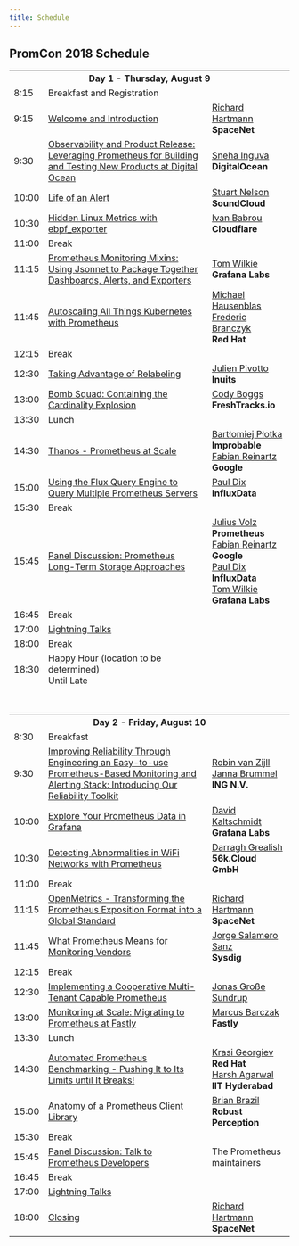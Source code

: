 ```yaml
---
title: Schedule
---
```


## PromCon 2018 Schedule

<table class="table schedule-table">
  <tr class="day">
    <th colspan="3">Day 1 - Thursday, August 9</th>
  </tr>
  <tr class="break">
    <td>8:15</td>
    <td>Breakfast and Registration</td>
    <td></td>
  </tr>
  <tr class="talk">
    <td>9:15</td>
    <td>
      <a href="/2018-munich/talks/welcome-and-introduction">
        Welcome and Introduction
      </a>
    </td>
    <td>
      <a href="/2018-munich/speakers/richard-hartmann">Richard Hartmann</a>
      <br>
      <b>SpaceNet</b>
    </td>
  </tr>
  <tr class="talk">
    <td>9:30</td>
    <td>
      <a href="/2018-munich/talks/observability-and-product-release">
        Observability and Product Release: Leveraging Prometheus for Building and Testing New Products at Digital Ocean
      </a>
    </td>
    <td>
      <a href="/2018-munich/speakers/sneha-inguva">Sneha Inguva</a>
      <br>
      <b>DigitalOcean</b>
    </td>
  </tr>
  <tr class="talk">
    <td>10:00</td>
    <td>
      <a href="/2018-munich/talks/life-of-an-alert">
        Life of an Alert
      </a>
    </td>
    <td>
      <a href="/2018-munich/speakers/stuart-nelson">Stuart Nelson</a>
      <br>
      <b>SoundCloud</b>
    </td>
  </tr>
  <tr class="talk">
    <td>10:30</td>
    <td>
      <a href="/2018-munich/talks/hidden-linux-metrics-with-ebpf-exporter">
        Hidden Linux Metrics with ebpf_exporter
      </a>
    </td>
    <td>
      <a href="/2018-munich/speakers/ivan-babrou">Ivan Babrou</a>
      <br>
      <b>Cloudflare</b>
    </td>
  </tr>
  <tr class="break">
    <td>11:00</td>
    <td>Break</td>
    <td></td>
  </tr>
  <tr class="talk">
    <td>11:15</td>
    <td>
      <a href="/2018-munich/talks/prometheus-monitoring-mixins">
        Prometheus Monitoring Mixins: Using Jsonnet to Package Together Dashboards, Alerts, and Exporters
      </a>
    </td>
    <td>
      <a href="/2018-munich/speakers/tom-wilkie">Tom Wilkie</a>
      <br>
      <b>Grafana Labs</b>
    </td>
  </tr>
  <tr class="talk">
    <td>11:45</td>
    <td>
      <a href="/2018-munich/talks/autoscaling-all-things-kubernetes-with-prometheus">
        Autoscaling All Things Kubernetes with Prometheus
      </a>
    </td>
    <td>
      <a href="/2018-munich/speakers/michael-hausenblas">Michael Hausenblas</a>
      <br>
      <a href="/2018-munich/speakers/frederic-branczyk">Frederic Branczyk</a>
      <br>
      <b>Red Hat</b>
    </td>
  </tr>
  <tr class="break">
    <td>12:15</td>
    <td>Break</td>
    <td></td>
  </tr>
  <tr class="talk">
    <td>12:30</td>
    <td>
      <a href="/2018-munich/talks/taking-advantage-of-relabeling">
        Taking Advantage of Relabeling
      </a>
    </td>
    <td>
      <a href="/2018-munich/speakers/julien-pivotto">Julien Pivotto</a>
      <br>
      <b>Inuits</b>
    </td>
  </tr>
  <tr class="talk">
    <td>13:00</td>
    <td>
      <a href="/2018-munich/talks/bomb-squad-containing-the-cardinality-explosion">
        Bomb Squad: Containing the Cardinality Explosion
      </a>
    </td>
    <td>
      <a href="/2018-munich/speakers/cody-boggs">Cody Boggs</a>
      <br>
      <b>FreshTracks.io</b>
    </td>
  </tr>
  <tr class="break">
    <td>13:30</td>
    <td>Lunch</td>
    <td></td>
  </tr>
  <tr class="talk">
    <td>14:30</td>
    <td>
      <a href="/2018-munich/talks/thanos-prometheus-at-scale">
        Thanos - Prometheus at Scale
      </a>
    </td>
    <td>
      <a href="/2018-munich/speakers/bartek-plotka">Bartłomiej Płotka</a>
      <br>
      <b>Improbable</b>
      <a href="/2018-munich/speakers/fabian-reinartz">Fabian Reinartz</a>
      <br>
      <b>Google</b>
    </td>
  </tr>
  <tr class="talk">
    <td>15:00</td>
    <td>
      <a href="/2018-munich/talks/using-the-flux-query-engine-to-query-multiple-prometheus-servers">
        Using the Flux Query Engine to Query Multiple Prometheus Servers
      </a>
    </td>
    <td>
      <a href="/2018-munich/speakers/paul-dix">Paul Dix</a>
      <br>
      <b>InfluxData</b>
    </td>
  </tr>
  <tr class="break">
    <td>15:30</td>
    <td>Break</td>
    <td></td>
  </tr>
  <tr class="talk">
    <td>15:45</td>
    <td>
      <a href="/2018-munich/talks/panel-discussion-prometheus-long-term-storage-approaches">
        Panel Discussion: Prometheus Long-Term Storage Approaches
      </a>
    </td>
    <td>
      <a href="/2018-munich/speakers/julius-volz">Julius Volz</a>
      <br>
      <b>Prometheus</b>
      <br>
      <a href="/2018-munich/speakers/fabian-reinartz">Fabian Reinartz</a>
      <br>
      <b>Google</b>
      <br>
      <a href="/2018-munich/speakers/paul-dix">Paul Dix</a>
      <br>
      <b>InfluxData</b>
      <br>
      <a href="/2018-munich/speakers/fabian-reinartz">Tom Wilkie</a>
      <br>
      <b>Grafana Labs</b>
    </td>
  </tr>
  <tr class="break">
    <td>16:45</td>
    <td>Break</td>
    <td></td>
  </tr>
  <tr class="talk">
    <td>17:00</td>
    <td>
      <a href="/2018-munich/talks/lightning-talks-day1">
        Lightning Talks
      </a>
    </td>
    <td></td>
  </tr>
  <tr class="break">
    <td>18:00</td>
    <td>Break</td>
    <td></td>
  </tr>
  <tr class="break">
    <td>18:30</td>
    <td>
      Happy Hour (location to be determined)
      <br>
      Until Late
    </td>
    <td></td>
  </tr>
  <tr>
    <td colspan="3">
      <br><br>
    </td>
  </tr>
  <tr class="day">
    <th colspan="3">Day 2 - Friday, August 10</th>
  </tr>
  <tr class="break">
    <td>8:30</td>
    <td>Breakfast</td>
    <td></td>
  </tr>
  <tr class="talk">
    <td>9:30</td>
    <td>
      <a href="/2018-munich/talks/introducing-our-reliability-toolkit">
        Improving Reliability Through Engineering an Easy-to-use Prometheus-Based Monitoring and Alerting Stack: Introducing Our Reliability Toolkit
      </a>
    </td>
    <td>
      <a href="/2018-munich/speakers/robin-van-zijll">Robin van Zijll</a>
      <br>
      <a href="/2018-munich/speakers/janna-brummel">Janna Brummel</a>
      <br>
      <b>ING N.V.</b>
    </td>
  </tr>
  <tr class="talk">
    <td>10:00</td>
    <td>
      <a href="/2018-munich/talks/explore-your-prometheus-data-in-grafana">
        Explore Your Prometheus Data in Grafana
      </a>
    </td>
    <td>
      <a href="/2018-munich/speakers/david-kaltschmidt">David Kaltschmidt</a>
      <br>
      <b>Grafana Labs</b>
    </td>
  </tr>
  <tr class="talk">
    <td>10:30</td>
    <td>
      <a href="/2018-munich/talks/detecting-abnormalities-in-wifi-networks-with-prometheus">
        Detecting Abnormalities in WiFi Networks with Prometheus
      </a>
    </td>
    <td>
      <a href="/2018-munich/speakers/darragh-grealish">Darragh Grealish</a>
      <br>
      <b>56k.Cloud GmbH</b>
    </td>
  </tr>
  <tr class="break">
    <td>11:00</td>
    <td>Break</td>
    <td></td>
  </tr>
  <tr class="talk">
    <td>11:15</td>
    <td>
      <a href="/2018-munich/talks/openmetrics-transforming-the-prometheus-exposition-format-into-a-global-standard">
        OpenMetrics - Transforming the Prometheus Exposition Format into a Global Standard
      </a>
    </td>
    <td>
      <a href="/2018-munich/speakers/richard-hartmann">Richard Hartmann</a>
      <br>
      <b>SpaceNet</b>
    </td>
  </tr>
  <tr class="talk">
    <td>11:45</td>
    <td>
      <a href="/2018-munich/talks/what-prometheus-means-for-monitoring-vendors">
        What Prometheus Means for Monitoring Vendors
      </a>
    </td>
    <td>
      <a href="/2018-munich/speakers/jorge-salamero-sanz">Jorge Salamero Sanz</a>
      <br>
      <b>Sysdig</b>
    </td>
  </tr>
  <tr class="break">
    <td>12:15</td>
    <td>Break</td>
    <td></td>
  </tr>
  <tr class="talk">
    <td>12:30</td>
    <td>
      <a href="/2018-munich/talks/implementing-a-cooperative-multi-tenant-capable-prometheus">
        Implementing a Cooperative Multi-Tenant Capable Prometheus
      </a>
    </td>
    <td>
      <a href="/2018-munich/speakers/jonas-grosse-sundrup">Jonas Große Sundrup</a>
    </td>
  </tr>
  <tr class="talk">
    <td>13:00</td>
    <td>
      <a href="/2018-munich/talks/monitoring-at-scale-migrating-to-prometheus-at-fastly">
        Monitoring at Scale: Migrating to Prometheus at Fastly
      </a>
    </td>
    <td>
      <a href="/2018-munich/speakers/marcus-barczak">Marcus Barczak</a>
      <br>
      <b>Fastly</b>
    </td>
  </tr>
  <tr class="break">
    <td>13:30</td>
    <td>Lunch</td>
    <td></td>
  </tr>
  <tr class="talk">
    <td>14:30</td>
    <td>
      <a href="/2018-munich/talks/automated-prometheus-benchmarking">
        Automated Prometheus Benchmarking - Pushing It to Its Limits until It Breaks!
      </a>
    </td>
    <td>
      <a href="/2018-munich/speakers/krasi-georgiev">Krasi Georgiev</a>
      <br>
      <b>Red Hat</b>
      <br>
      <a href="/2018-munich/speakers/harsh-agarwal/">Harsh Agarwal</a>
      <br>
      <b>IIT Hyderabad</b>
    </td>
  </tr>
  <tr class="talk">
    <td>15:00</td>
    <td>
      <a href="/2018-munich/talks/anatomy-of-a-prometheus-client-library">
        Anatomy of a Prometheus Client Library
      </a>
    </td>
    <td>
      <a href="/2018-munich/speakers/brian-brazil">Brian Brazil</a>
      <br>
      <b>Robust Perception</b>
    </td>
  </tr>
  <tr class="break">
    <td>15:30</td>
    <td>Break</td>
    <td></td>
  </tr>
  <tr class="talk">
    <td>15:45</td>
    <td>
      <a href="/2018-munich/talks/panel-discussion-talk-to-prometheus-devs">
        Panel Discussion: Talk to Prometheus Developers
      </a>
    </td>
    <td>
      The Prometheus maintainers
    </td>
  </tr>
  <tr class="break">
    <td>16:45</td>
    <td>Break</td>
    <td></td>
  </tr>
  <tr class="talk">
    <td>17:00</td>
    <td>
      <a href="/2018-munich/talks/lightning-talks-day2">
        Lightning Talks
      </a>
    </td>
    <td></td>
  </tr>
  <tr class="talk">
    <td>18:00</td>
    <td>
      <a href="/2018-munich/talks/closing">
        Closing
      </a>
    </td>
    <td>
      <a href="/2018-munich/speakers/richard-hartmann">Richard Hartmann</a>
      <br>
      <b>SpaceNet</b>
    </td>
  </tr>
</table>
